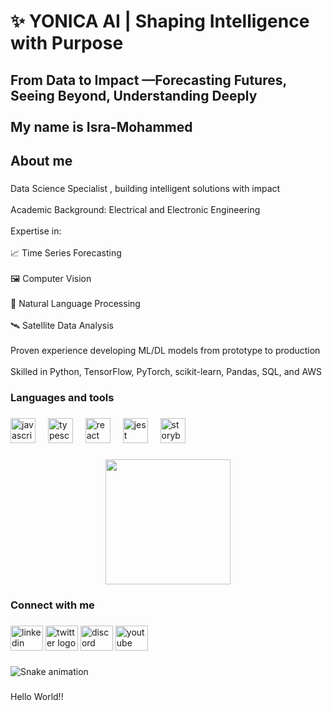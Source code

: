 <h1 align="left">✨ YONICA AI | Shaping Intelligence with Purpose</h1>

###

<h2 align="left">From Data to Impact —Forecasting Futures, Seeing Beyond, Understanding Deeply<br><br>My name is Isra-Mohammed</h2>

###

<h2 align="left">About me</h2>

###

<p align="left">Data Science Specialist , building intelligent solutions with impact<br><br>Academic Background: Electrical and Electronic Engineering<br><br>Expertise in:<br><br>📈 Time Series Forecasting<br><br>🖼️ Computer Vision<br><br>🧠 Natural Language Processing<br><br>🛰️ Satellite Data Analysis<br><br>Proven experience developing ML/DL models from prototype to production<br><br>Skilled in Python, TensorFlow, PyTorch, scikit-learn, Pandas, SQL, and AWS</p>

###

<h3 align="left">Languages and tools</h3>

###

<div align="left">
  <img src="https://cdn.jsdelivr.net/gh/devicons/devicon/icons/javascript/javascript-original.svg" height="40" alt="javascript logo"  />
  <img width="12" />
  <img src="https://cdn.jsdelivr.net/gh/devicons/devicon/icons/typescript/typescript-original.svg" height="40" alt="typescript logo"  />
  <img width="12" />
  <img src="https://cdn.jsdelivr.net/gh/devicons/devicon/icons/react/react-original.svg" height="40" alt="react logo"  />
  <img width="12" />
  <img src="https://cdn.jsdelivr.net/gh/devicons/devicon/icons/jest/jest-plain.svg" height="40" alt="jest logo"  />
  <img width="12" />
  <img src="https://cdn.jsdelivr.net/gh/devicons/devicon/icons/storybook/storybook-original.svg" height="40" alt="storybook logo"  />
</div>

###

<div align="center">
  <img height="200" src="https://media1.giphy.com/media/v1.Y2lkPTc5MGI3NjExY3BtMzZuaWZ4ejhmb2N5bHF2dXM1ZHp5am9wbWQ5emF5dWx3MmtmYSZlcD12MV9pbnRlcm5hbF9naWZfYnlfaWQmY3Q9Zw/5EiRZJNR7cgZwqncwM/giphy.gif"  />
</div>

###

<h3 align="left">Connect with me</h3>

###

<div align="left">
  <img src="https://raw.githubusercontent.com/maurodesouza/profile-readme-generator/master/src/assets/icons/social/linkedin/default.svg" width="52" height="40" alt="linkedin logo"  />
  <img src="https://raw.githubusercontent.com/maurodesouza/profile-readme-generator/master/src/assets/icons/social/twitter/default.svg" width="52" height="40" alt="twitter logo"  />
  <img src="https://raw.githubusercontent.com/maurodesouza/profile-readme-generator/master/src/assets/icons/social/discord/default.svg" width="52" height="40" alt="discord logo"  />
  <img src="https://raw.githubusercontent.com/maurodesouza/profile-readme-generator/master/src/assets/icons/social/youtube/default.svg" width="52" height="40" alt="youtube logo"  />
</div>

###

<img src="https://raw.githubusercontent.com/isra3366/Isra-Mohammed/isra3366/Isra-Mohammed/output/snake.svg" alt="Snake animation" />

###

<p align="left">Hello World!!</p>

###
